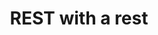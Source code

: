 ---
title: 'REST with a rest'
description: Developing REST APIs has never been this easy.
url: "https://github.com/shafreenAnfar/springboot-and-ballerina"
---